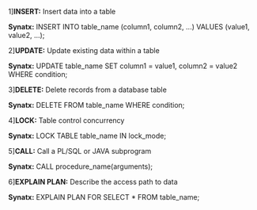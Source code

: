 1]**INSERT:**	Insert data into a table	

**Synatx:** INSERT INTO table_name (column1, column2, ...) VALUES (value1, value2, ...);


2]**UPDATE:**	Update existing data within a table	

 **Synatx:** UPDATE table_name SET column1 = value1, column2 = value2 WHERE condition;

 
3]**DELETE:**	Delete records from a database table	

**Synatx:** DELETE FROM table_name WHERE condition;


4]**LOCK:**	Table control concurrency	

**Synatx:** LOCK TABLE table_name IN lock_mode;


5]**CALL:**	Call a PL/SQL or JAVA subprogram	

**Synatx:** CALL procedure_name(arguments);


6]**EXPLAIN PLAN:**	Describe the access path to data	

**Synatx:** EXPLAIN PLAN FOR SELECT * FROM table_name;


